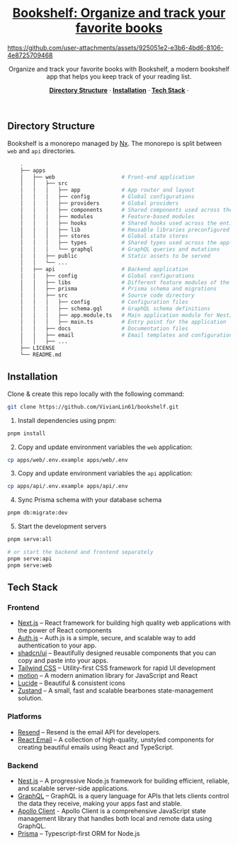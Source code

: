 <a href="https://bookshelf-webapp.vercel.app/">
  <h1 align="center">Bookshelf: Organize and track your favorite books</h1>
</a>



https://github.com/user-attachments/assets/925051e2-e3b6-4bd6-8106-4e8725709468


<p align="center">
  Organize and track your favorite books with Bookshelf, a modern bookshelf app that helps you keep track of your reading list.
</p>

<p align="center">
  <a href="#directory-structure"><strong>Directory Structure</strong></a> ·
  <a href="#installation"><strong>Installation</strong></a> ·
  <a href="#tech-stack"><strong>Tech Stack</strong></a> ·
</p>
<br/>

## Directory Structure

Bookshelf is a monorepo managed by [Nx](https://nx.dev/). The monorepo is split between `web` and `api` directories.
```sh
    .
    ├── apps
    │   ├── web                     # Front-end application
    │   │   ├── src
    │   │   │   ├── app             # App router and layout
    │   │   │   ├── config          # Global configurations
    │   │   │   ├── providers       # Global providers
    │   │   │   ├── components      # Shared components used across the entire application
    │   │   │   ├── modules         # Feature-based modules
    │   │   │   ├── hooks           # Shared hooks used across the entire application
    │   │   │   ├── lib             # Reusable libraries preconfigured for the application
    │   │   │   ├── stores          # Global state stores
    │   │   │   ├── types           # Shared types used across the application
    │   │   │   └── graphql         # GraphQL queries and mutations
    │   │   ├── public              # Static assets to be served
    │   │   └── ...
    │   ├── api                     # Backend application
    │   │   ├── config              # Global configurations
    │   │   ├── libs                # Different feature modules of the application.
    │   │   ├── prisma              # Prisma schema and migrations
    │   │   ├── src                 # Source code directory
    │   │   │   ├── config          # Configuration files
    │   │   │   ├── schema.gql      # GraphQL schema definitions
    │   │   │   ├── app.module.ts   # Main application module for NestJS
    │   │   │   ├── main.ts         # Entry point for the application
    │   │   ├── docs                # Documentation files
    │   │   ├── email               # Email templates and configuration
    │   │   ├── ...
    ├── LICENSE
    └── README.md
```

## Installation

Clone & create this repo locally with the following command:

```bash
git clone https://github.com/VivianLin61/bookshelf.git
```

1. Install dependencies using pnpm:

```bash
pnpm install
```

2. Copy and update environment variables the `web` application:
```bash
cp apps/web/.env.example apps/web/.env
```

3. Copy and update environment variables the `api` application:
```bash
cp apps/api/.env.example apps/api/.env
```

4. Sync Prisma schema  with your database schema
```bash
pnpm db:migrate:dev
```

5. Start the development servers
```bash
pnpm serve:all

# or start the backend and frontend separately
pnpm serve:api
pnpm serve:web
```

## Tech Stack

### Frontend
- [Next.js](https://nextjs.org/) – React framework for building high quality web applications with the power of React components
- [Auth.js](https://authjs.dev/) – Auth.js is a simple, secure, and scalable way to add authentication to your app.
- [shadcn/ui](https://ui.shadcn.com/) – Beautifully designed reusable components that you can copy and paste into your apps.
- [Tailwind CSS](https://tailwindcss.com/) – Utility-first CSS framework for rapid UI development
- [motion](https://motion.dev/) – A modern animation library for JavaScript and React
- [Lucide](https://lucide.dev/) – Beautiful & consistent icons
- [Zustand](https://zustand.surge.sh/) – A small, fast and scalable bearbones state-management solution.

### Platforms
- [Resend](https://resend.com/) – Resend is the email API for developers.
- [React Email](https://react.email/) – A collection of high-quality, unstyled components for creating beautiful emails using React and TypeScript.

### Backend
- [Nest.js](https://nestjs.com/) – A progressive Node.js framework for building efficient, reliable, and scalable server-side applications.
- [GraphQL](https://graphql.org/) – GraphQL is a query language for APIs that lets clients control the data they receive, making your apps fast and stable.
- [Apollo Client](https://www.apollographql.com/docs/react/) - Apollo Client is a comprehensive JavaScript state management library that handles both local and remote data using GraphQL.
- [Prisma](https://www.prisma.io/) – Typescript-first ORM for Node.js
